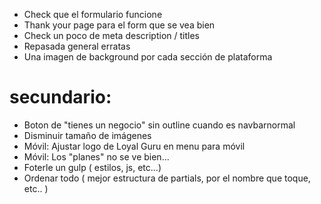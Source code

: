 
- Check que el formulario funcione
- Thank your page para el form que se vea bien
- Check un poco de meta description / titles
- Repasada general erratas
- Una imagen de background por cada sección de plataforma


# secundario:

- Boton de "tienes un negocio" sin outline cuando es navbarnormal
- Disminuir tamaño de imágenes
- Móvil: Ajustar logo  de Loyal Guru en menu para móvil
- Móvil: Los "planes" no se ve bien...
- Foterle un gulp  ( estilos, js, etc...)
- Ordenar todo ( mejor estructura de partials, por el nombre que toque, etc.. )
